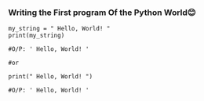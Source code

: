 ### Writing the First program Of the Python World😊

```
my_string = " Hello, World! "
print(my_string)

#O/P: ' Hello, World! '

#or

print(" Hello, World! ")

#O/P: ' Hello, World! '
```
